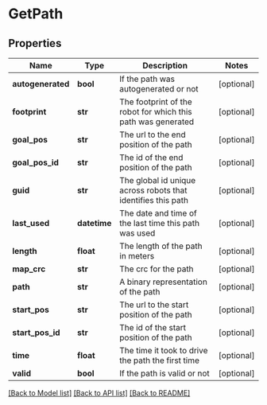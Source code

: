 # GetPath

## Properties
Name | Type | Description | Notes
------------ | ------------- | ------------- | -------------
**autogenerated** | **bool** | If the path was autogenerated or not | [optional] 
**footprint** | **str** | The footprint of the robot for which this path was generated | [optional] 
**goal_pos** | **str** | The url to the end position of the path | [optional] 
**goal_pos_id** | **str** | The id of the end position of the path | [optional] 
**guid** | **str** | The global id unique across robots that identifies this path | [optional] 
**last_used** | **datetime** | The date and time of the last time this path was used | [optional] 
**length** | **float** | The length of the path in meters | [optional] 
**map_crc** | **str** | The crc for the path | [optional] 
**path** | **str** | A binary representation of the path | [optional] 
**start_pos** | **str** | The url to the start position of the path | [optional] 
**start_pos_id** | **str** | The id of the start position of the path | [optional] 
**time** | **float** | The time it took to drive the path the first time | [optional] 
**valid** | **bool** | If the path is valid or not | [optional] 

[[Back to Model list]](../README.md#documentation-for-models) [[Back to API list]](../README.md#documentation-for-api-endpoints) [[Back to README]](../README.md)

